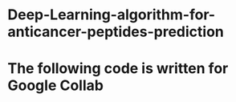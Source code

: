 # Deep-Learning-algorithm-for-anticancer-peptides-prediction
# The following code is written for Google Collab
